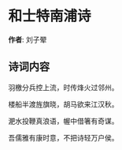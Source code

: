 # 和士特南浦诗

**作者**: 刘子翚

## 诗词内容

羽檄分兵控上流，时传烽火过邻州。

楼船半渡旌旗晓，胡马欲来江汉秋。

淝水投鞭真浪语，幄中借箸有奇谋。

吾儒雅有康时意，不把诗轻万户侯。

